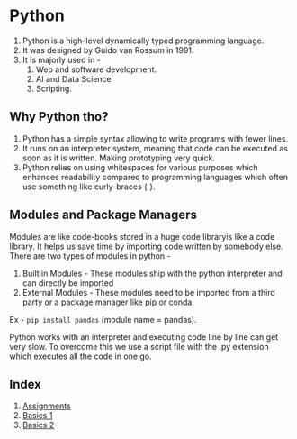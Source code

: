 # Python

1. Python is a high-level dynamically typed programming language.
2. It was designed by Guido van Rossum in 1991.
3. It is majorly used in -
	1. Web and software development. <br>
	2. AI and Data Science
	3. Scripting.

## Why Python tho?

1. Python has a simple syntax allowing to write programs with fewer lines.
2. It runs on an interpreter system, meaning that code can be executed as soon as it is written. Making prototyping very quick.
3. Python relies on using whitespaces for various purposes which enhances readability compared to programming languages which often use something like curly-braces { }.

## Modules and Package Managers

Modules are like code-books stored in a huge code libraryis like a code library. It helps us save time by importing code written by somebody else. There are two types of modules in python -

1. Built in Modules - These modules ship with the python interpreter and can directly be imported
2. External Modules - These modules need to be imported from a third party or a package manager like pip or conda.

Ex - `pip install pandas` (module name = pandas).

Python works with an interpreter and executing code line by line can get very slow. To overcome this we use a script file with the .py extension which executes all the code in one go.

## Index
1. [Assignments](https://github.com/AbhigyanBafna/brain2/tree/main/python/assignments)
2. [Basics 1](https://github.com/AbhigyanBafna/brain2/blob/main/python/basics1.md)
3. [Basics 2](https://github.com/AbhigyanBafna/brain2/blob/main/python/basics2.md)
